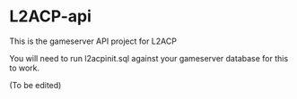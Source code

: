 # L2ACP-api

This is the gameserver API project for L2ACP

You will need to run l2acpinit.sql against your gameserver database for this to work.

(To be edited)
